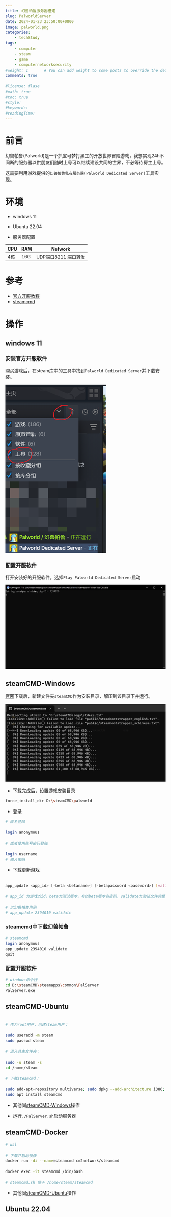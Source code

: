 ```yaml
---
title: 幻兽帕鲁服务器搭建
slug: PalworldServer
date: 2024-01-23 23:50:00+0800
image: palworld.png
categories:
    - techStudy
tags:
    - computer
    - steam
    - game
    - computernetworksecurity
#weight: 1       # You can add weight to some posts to override the default sorting (date descending)
comments: true

#license: flase
#math: true
#toc: true
#style: 
#keywords:
#readingTime:
---
```


# 前言

幻兽帕鲁(Palworld)是一个抓宝可梦打黑工的开放世界冒险游戏，我想实现24h不间断的服务器以供朋友们随时上号可以继续建设共同的世界，不必等待房主上号。

这需要利用游戏提供的`幻兽帕鲁私有服务器(Palworld Dedicated Server)`工具实现。

# 环境

- windows 11
- Ubuntu 22.04

- 服务器配置

| CPU | RAM | Network |
| --- | --- | --- |
| 4核 | 16G | UDP端口8211 端口转发 |


# 参考

- [官方开服教程](https://tech.palworldgame.com/dedicated-server-guide)
- [steamcmd](https://developer.valvesoftware.com/wiki/SteamCMD)

# 操作

## windows 11

### 安装官方开服软件

购买游戏后，在steam库中的工具中找到`Palworld Dedicated Server`并下载安装。

![win_download](win_download.png)

### 配置开服软件

打开安装好的开服软件，选择`Play Palworld Dedicated Server`启动

![win_server_1](win_server_1.png)

## steamCMD-Windows

[官网](https://developer.valvesoftware.com/wiki/SteamCMD#Downloading_SteamCMD)下载后，新建文件夹`steamCMD`作为安装目录，解压到该目录下并运行。

![win_server_2](win_server_2.png)

- 下载完成后，设置游戏安装目录

```bash
force_install_dir D:\steamCMD\palworld
```

- 登录

```bash
# 匿名登陆

login anonymous

# 或者使用账号密码登陆

login username 
# 输入密码
```

- 下载更新游戏

```bash

app_update <app_id> [-beta <betaname>] [-betapassword <password>] [validate]

# app_id 为游戏的id，beta为测试版本，有的beta版本有密码，validate为验证文件完整性

# 以幻兽帕鲁为例
# app_update 2394010 validate
```

### steamcmd中下载幻兽帕鲁

```bash
# steamcmd
login anonymous
app_update 2394010 validate
quit
```

### 配置开服软件

```bash
# windows命令行
cd D:\steamCMD\steamapps\common\PalServer
PalServer.exe
```

## steamCMD-Ubuntu

```bash

# 作为root用户，创建steam用户：

sudo useradd -m steam
sudo passwd steam

# 进入其主文件夹：

sudo -u steam -s
cd /home/steam

# 下载steamcmd：

sudo add-apt-repository multiverse; sudo dpkg --add-architecture i386; sudo apt update
sudo apt install steamcmd
```

- 其他同[steamCMD-Windows](#steamcmd-windows)操作

- 运行`./PalServer.sh`启动服务器

## steamCMD-Docker

```bash
# wsl

# 下载并启动镜像
docker run -di --name=steamcmd cm2network/steamcmd 

docker exec -it steamcmd /bin/bash

# steamcmd.sh 位于 /home/steam/steamcmd

```

- 其他同[steamCMD-Ubuntu](#steamcmd-ubuntu)操作















## Ubuntu 22.04
